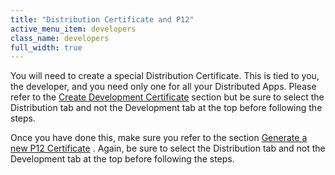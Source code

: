 ```yaml
---
title: "Distribution Certificate and P12"
active_menu_item: developers
class_name: developers
full_width: true
---
```



You will need to create a special Distribution Certificate. This is tied to you, the developer, and you need only one for all your Distributed Apps. Please refer to the [Create Development Certificate](../setting-up-for-development/certificates) section but be sure to select the Distribution tab and not the Development tab at the top before following the steps.

Once you have done this, make sure you refer to the section [Generate a new P12 Certificate](../setting-up-for-development/generating-a-p12-certificate) . Again, be sure to select the Distribution tab and not the Development tab at the top before following the steps.

